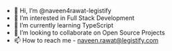 - 👋 Hi, I’m @naveen4rawat-legistify
- 👀 I’m interested in Full Stack Development
- 🌱 I’m currently learning TypeScript
- 💞️ I’m looking to collaborate on Open Source Projects
- 📫 How to reach me - naveen.rawat@legistify.com

<!---
naveen4rawat-legistify/naveen4rawat-legistify is a ✨ special ✨ repository because its `README.md` (this file) appears on your GitHub profile.
You can click the Preview link to take a look at your changes.
--->
